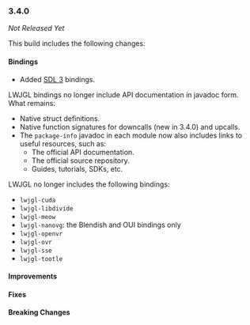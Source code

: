 ### 3.4.0

_Not Released Yet_

This build includes the following changes:

#### Bindings

- Added [SDL 3](https://libsdl.org/) bindings.

LWJGL bindings no longer include API documentation in javadoc form. What remains: 

* Native struct definitions.
* Native function signatures for downcalls (new in 3.4.0) and upcalls.
* The `package-info` javadoc in each module now also includes links to useful resources, such as: 
  - The official API documentation.
  - The official source repository.
  - Guides, tutorials, SDKs, etc.

LWJGL no longer includes the following bindings:
  * `lwjgl-cuda`
  * `lwjgl-libdivide`
  * `lwjgl-meow`
  * `lwjgl-nanovg`: the Blendish and OUI bindings only
  * `lwjgl-openvr`
  * `lwjgl-ovr`
  * `lwjgl-sse`
  * `lwjgl-tootle`

#### Improvements

#### Fixes

#### Breaking Changes
